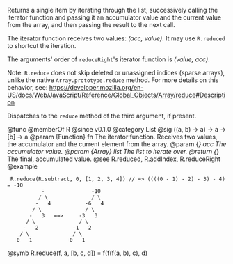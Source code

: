 Returns a single item by iterating through the list, successively calling
the iterator function and passing it an accumulator value and the current
value from the array, and then passing the result to the next call.

The iterator function receives two values: *(acc, value)*. It may use
`R.reduced` to shortcut the iteration.

The arguments' order of `reduceRight`'s iterator function is *(value, acc)*.

Note: `R.reduce` does not skip deleted or unassigned indices (sparse
arrays), unlike the native `Array.prototype.reduce` method. For more details
on this behavior, see:
https://developer.mozilla.org/en-US/docs/Web/JavaScript/Reference/Global_Objects/Array/reduce#Description

Dispatches to the `reduce` method of the third argument, if present.

@func
@memberOf R
@since v0.1.0
@category List
@sig ((a, b) -> a) -> a -> [b] -> a
@param {Function} fn The iterator function. Receives two values, the accumulator and the
       current element from the array.
@param {*} acc The accumulator value.
@param {Array} list The list to iterate over.
@return {*} The final, accumulated value.
@see R.reduced, R.addIndex, R.reduceRight
@example

     R.reduce(R.subtract, 0, [1, 2, 3, 4]) // => ((((0 - 1) - 2) - 3) - 4) = -10
               -               -10
              / \              / \
             -   4           -6   4
            / \              / \
           -   3   ==>     -3   3
          / \              / \
         -   2           -1   2
        / \              / \
       0   1            0   1

@symb R.reduce(f, a, [b, c, d]) = f(f(f(a, b), c), d)
